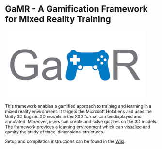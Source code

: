 ﻿# GaMR - A Gamification Framework for Mixed Reality Training

![GaMR](https://github.com/rwth-acis/GaMR/blob/develop/Frontend/Icon%20Source%20Files/Logos/GaMR_white_background_465x225.png)

This framework enables a gamified approach to training and learning in a mixed reality environment.
It targets the Microsoft HoloLens and uses the Unity 3D Engine.
3D models in the X3D format can be displayed and annotated.
Moreover, users can create and solve quizzes on the 3D models. 
The framework provides a learning environment which can visualize and gamify the study of three-dimensional structures.

Setup and compilation instructions can be found in the [Wiki](https://github.com/rwth-acis/GaMR/wiki/ProjectSetup).
